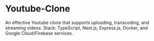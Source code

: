 # Youtube-Clone
An effective Youtube clone that supports uploading, transcoding, and streaming videos. Stack: TypeScript, Next.js, Express.js, Docker, and Google Cloud/Firebase services.
